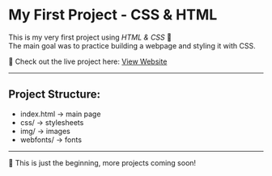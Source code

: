 # My First Project - CSS & HTML

This is my very first project using *HTML & CSS* 🎉  
The main goal was to practice building a webpage and styling it with CSS.

🔗 Check out the live project here: [View Website](https://mahmod219.github.io/My_project_CSS_1_Leon/)

---

## Project Structure:
- index.html → main page
- css/ → stylesheets
- img/ → images
- webfonts/ → fonts

---

🚀 This is just the beginning, more projects coming soon!

